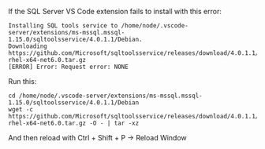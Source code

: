 If the SQL Server VS Code extension fails to install with this error:

```
Installing SQL tools service to /home/node/.vscode-server/extensions/ms-mssql.mssql-1.15.0/sqltoolsservice/4.0.1.1/Debian.
Downloading https://github.com/Microsoft/sqltoolsservice/releases/download/4.0.1.1/microsoft.sqltools.servicelayer-rhel-x64-net6.0.tar.gz
[ERROR] Error: Request error: NONE
```

Run this:

```
cd /home/node/.vscode-server/extensions/ms-mssql.mssql-1.15.0/sqltoolsservice/4.0.1.1/Debian
wget -c https://github.com/Microsoft/sqltoolsservice/releases/download/4.0.1.1/microsoft.sqltools.servicelayer-rhel-x64-net6.0.tar.gz -O - | tar -xz
```

And then reload with Ctrl + Shift + P -> Reload Window
